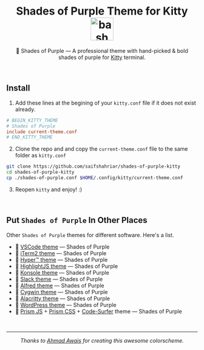 <div align="center">

  # Shades of Purple Theme for Kitty <img src="https://upload.wikimedia.org/wikipedia/commons/2/2f/Kitty%28Terminal-emulator%29.png" alt="bash" width="60" height="60"/>
  🦄 Shades of Purple — A professional theme with hand-picked &amp; bold shades of purple for [Kitty](https://github.com/kovidgoyal/kitty) terminal.
</div>

<br>

## Install

1. Add these lines at the begining of your `kitty.conf` file if it does not exist already.
```conf
# BEGIN_KITTY_THEME
# Shades of Purple
include current-theme.conf
# END_KITTY_THEME
```
2. Clone the repo and and copy the `current-theme.conf` file to the same folder as `kitty.conf`
```sh
git clone https://github.com/saifshahriar/shades-of-purple-kitty
cd shades-of-purple-kitty
cp ./shades-of-purple.conf $HOME/.config/kitty/current-theme.conf
```
3. Reopen `kitty` and enjoy! :)

<br>

## Put `Shades of Purple` In Other Places

Other `Shades of Purple` themes for different software. Here's a list.

- 🦄 [VSCode theme](https://github.com/ahmadawais/shades-of-purple-vscode) — Shades of Purple
- 🦄 [iTerm2 theme](https://github.com/ahmadawais/shades-of-purple-iterm2) — Shades of Purple
- 🦄 [Hyper™ theme](https://github.com/ahmadawais/shades-of-purple-hyper) — Shades of Purple
- 🦄 [HighlightJS theme](https://github.com/ahmadawais/Shades-of-Purple-HighlightJS) — Shades of Purple
- 🦄 [Konsole theme](https://github.com/ahmadawais/shades-of-purple-konsole) — Shades of Purple
- 🦄 [Slack theme](https://github.com/ahmadawais/shades-of-purple-slack) — Shades of Purple
- 🦄 [Alfred theme](https://github.com/ahmadawais/shades-of-purple-alfred) — Shades of Purple
- 🦄 [Cygwin theme](https://github.com/ahmadawais/Shades-of-Purple-Cygwin) — Shades of Purple
- 🦄 [Alacritty theme](https://github.com/ahmadawais/shades-of-purple-alacritty) — Shades of Purple
- 🦄 [WordPress theme](https://ahmadawais.com/shades-of-purple-wordpress/) — Shades of Purple
- 🦄 [Prism JS](https://github.com/FormidableLabs/prism-react-renderer/blob/master/src/themes/shadesOfPurple.js) + [Prism CSS](https://codepen.io/ahmadawais/pen/mgjRRr?editors=0100#0) + [Code-Surfer](https://github.com/pomber/code-surfer#themes) theme — Shades of Purple

<br>

<hr>

<div align='center'>

  
_Thanks to [Ahmad Awais](https://github.com/ahmadawais) for creating this awesome colorscheme._
  
</div>
